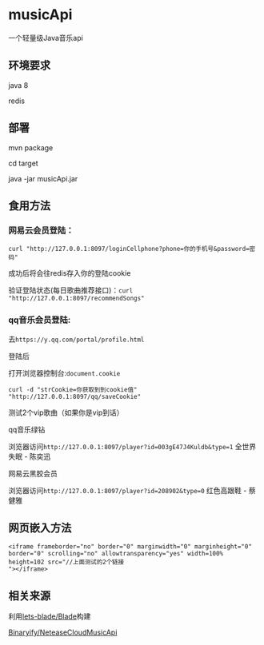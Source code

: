 # musicApi

一个轻量级Java音乐api

## 环境要求

java 8

redis 

## 部署

mvn package

cd target

java -jar musicApi.jar

## 食用方法

### 网易云会员登陆：

`curl "http://127.0.0.1:8097/loginCellphone?phone=你的手机号&password=密码"`

成功后将会往redis存入你的登陆cookie

验证登陆状态(每日歌曲推荐接口)：`curl "http://127.0.0.1:8097/recommendSongs"`

### qq音乐会员登陆:
 
 去`https://y.qq.com/portal/profile.html`

登陆后

打开浏览器控制台:`document.cookie`

`curl -d "strCookie=你获取到到cookie值" "http://127.0.0.1:8097/qq/saveCookie"`

测试2个vip歌曲（如果你是vip到话）

qq音乐绿钻

浏览器访问`http://127.0.0.1:8097/player?id=003gE47J4Kuldb&type=1` 全世界失眠 - 陈奕迅

网易云黑胶会员

浏览器访问`http://127.0.0.1:8097/player?id=208902&type=0` 红色高跟鞋 - 蔡健雅

## 网页嵌入方法

```
<iframe frameborder="no" border="0" marginwidth="0" marginheight="0" border="0" scrolling="no" allowtransparency="yes" width=100% height=102 src="//上面测试的2个链接
"></iframe>
```

## 相关来源

利用[lets-blade/Blade](https://github.com/lets-blade/blade)构建


[Binaryify/NeteaseCloudMusicApi](https://github.com/Binaryify/NeteaseCloudMusicApi)



